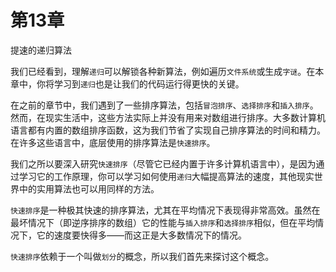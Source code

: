 # 第13章

提速的递归算法

我们已经看到，理解`递归`可以解锁各种新算法，例如遍历`文件系统`或生成`字谜`。在本章中，你将学习到`递归`也是让我们的代码运行得更快的关键。

在之前的章节中，我们遇到了一些排序算法，包括`冒泡排序`、`选择排序`和`插入排序`。然而，在现实生活中，这些方法实际上并没有用来对数组进行排序。大多数计算机语言都有内置的数组排序函数，这为我们节省了实现自己排序算法的时间和精力。在许多这些语言中，底层使用的排序算法是`快速排序`。

我们之所以要深入研究`快速排序`（尽管它已经内置于许多计算机语言中），是因为通过学习它的工作原理，你可以学习如何使用`递归`大幅提高算法的速度，其他现实世界中的实用算法也可以用同样的方法。

`快速排序`是一种极其快速的排序算法，尤其在平均情况下表现得非常高效。虽然在最坏情况下（即逆序排序的数组）它的性能与`插入排序`和`选择排序`相似，但在平均情况下，它的速度要快得多——而这正是大多数情况下的情况。

`快速排序`依赖于一个叫做`划分`的概念，所以我们首先来探讨这个概念。
